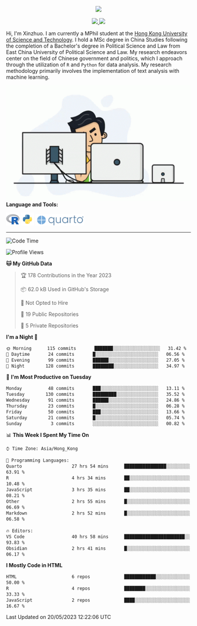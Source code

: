 <div align='center'>
<img src='https://readme-typing-svg.herokuapp.com?font=ubuntu&color=4d3900&center=true&lines=HKUST+Mphil+in+SOSC;Focus+on+China;Code+for+PoliSci'/>
</div>

<p align='center'>
 <a href='https://www.linkedin.com/in/xinzhuo-huang-5161011ba/' target='_blank'>
        <img src='https://img.shields.io/badge/linkedin%20-%230077B5.svg?&style=for-the-badge&logo=linkedin&logoColor=white'/>
    </a>
 <a href='https://twitter.com/HsinchoH' target='_blank'>
        <img src='https://img.shields.io/badge/Twitter-1DA1F2?style=for-the-badge&logo=twitter&logoColor=white'/>
    </a>
    </p>
    
Hi, I'm Xinzhuo. I am currently a MPhil student at the [Hong Kong University of Science and Technology](https://sosc.hkust.edu.hk/node/613). I hold a MSc degree in China Studies following the completion of a Bachelor's degree in Political Science and Law from East China University of Political Science and Law. My research endeavors center on the field of Chinese government and politics, which I approach through the utilization of `R` and `Python` for data analysis. My research methodology primarily involves the implementation of text analysis with machine learning.




<img align='right' src="https://github.com/xinzhuohkust/xinzhuohkust/blob/main/programmer.gif" width="590">



**Language and Tools:**  

<code><img height="36" src="https://raw.githubusercontent.com/github/explore/80688e429a7d4ef2fca1e82350fe8e3517d3494d/topics/r/r.png"></code>
<code><img height="36" src="https://raw.githubusercontent.com/github/explore/80688e429a7d4ef2fca1e82350fe8e3517d3494d/topics/python/python.png"></code>
<code><img height="32" src="https://github.com/quarto-dev/quarto-r/blob/main/man/figures/quarto.png"></code>

---
<!--START_SECTION:waka-->
![Code Time](http://img.shields.io/badge/Code%20Time-521%20hrs%2025%20mins-blue)

![Profile Views](http://img.shields.io/badge/Profile%20Views-113-blue)

**🐱 My GitHub Data** 

> 🏆 178 Contributions in the Year 2023
 > 
> 📦 62.0 kB Used in GitHub's Storage 
 > 
> 🚫 Not Opted to Hire
 > 
> 📜 19 Public Repositories 
 > 
> 🔑 5 Private Repositories  
 > 
**I'm a Night 🦉** 

```text
🌞 Morning      115 commits       ███████░░░░░░░░░░░░░░░░░░   31.42 % 
🌆 Daytime       24 commits       █░░░░░░░░░░░░░░░░░░░░░░░░   06.56 % 
🌃 Evening       99 commits       ██████░░░░░░░░░░░░░░░░░░░   27.05 % 
🌙 Night        128 commits       ████████░░░░░░░░░░░░░░░░░   34.97 % 

```
📅 **I'm Most Productive on Tuesday** 

```text
Monday          48 commits       ███░░░░░░░░░░░░░░░░░░░░░░   13.11 % 
Tuesday        130 commits       █████████░░░░░░░░░░░░░░░░   35.52 % 
Wednesday       91 commits       ██████░░░░░░░░░░░░░░░░░░░   24.86 % 
Thursday        23 commits       █░░░░░░░░░░░░░░░░░░░░░░░░   06.28 % 
Friday          50 commits       ███░░░░░░░░░░░░░░░░░░░░░░   13.66 % 
Saturday        21 commits       █░░░░░░░░░░░░░░░░░░░░░░░░   05.74 % 
Sunday           3 commits       ░░░░░░░░░░░░░░░░░░░░░░░░░   00.82 % 

```


📊 **This Week I Spent My Time On** 

```text
⌚︎ Time Zone: Asia/Hong_Kong

💬 Programming Languages: 
Quarto                   27 hrs 54 mins      ████████████████░░░░░░░░░   63.91 % 
R                        4 hrs 34 mins       ██░░░░░░░░░░░░░░░░░░░░░░░   10.48 % 
JavaScript               3 hrs 35 mins       ██░░░░░░░░░░░░░░░░░░░░░░░   08.21 % 
Other                    2 hrs 55 mins       █░░░░░░░░░░░░░░░░░░░░░░░░   06.69 % 
Markdown                 2 hrs 52 mins       █░░░░░░░░░░░░░░░░░░░░░░░░   06.58 % 

🔥 Editors: 
VS Code                  40 hrs 58 mins      ███████████████████████░░   93.83 % 
Obsidian                 2 hrs 41 mins       █░░░░░░░░░░░░░░░░░░░░░░░░   06.17 % 

```

**I Mostly Code in HTML** 

```text
HTML                     6 repos             ████████████░░░░░░░░░░░░░   50.00 % 
R                        4 repos             ████████░░░░░░░░░░░░░░░░░   33.33 % 
JavaScript               2 repos             ████░░░░░░░░░░░░░░░░░░░░░   16.67 % 

```



 Last Updated on 20/05/2023 12:22:06 UTC
<!--END_SECTION:waka-->
    
    
    
    
    
    
    
    
